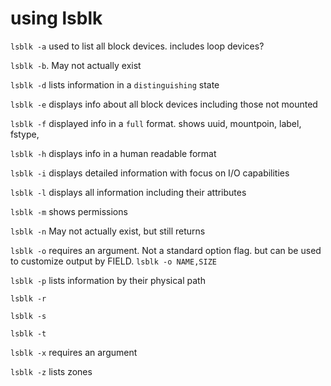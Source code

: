 # using lsblk

`lsblk -a` used to list all block devices.  includes loop devices?

`lsblk -b`. May not actually exist

`lsblk -d` lists information in a `distinguishing` state

`lsblk -e` displays info about all block devices including those not mounted

`lsblk -f` displayed info in a `full` format.  shows uuid, mountpoin, label, fstype,

`lsblk -h` displays info in a human readable format

`lsblk -i` displays detailed information with focus on I/O capabilities

`lsblk -l` displays all information including their attributes

`lsblk -m` shows permissions

`lsblk -n` May not actually exist, but still returns

`lsblk -o` requires an argument.  Not a standard option flag.  but can be used to customize output by FIELD. `lsblk -o NAME,SIZE`

`lsblk -p` lists information by their physical path

`lsblk -r`

`lsblk -s`

`lsblk -t`

`lsblk -x` requires an argument

`lsblk -z` lists zones
